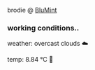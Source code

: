 brodie @ [BluMint](https://www.linkedin.com/company/blumint-io/)

<!--weather_start-->
### working conditions..

weather: overcast clouds ☁️

temp: 8.84 °C 🧥

<!--weather_end-->
